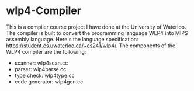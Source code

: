 # wlp4-Compiler
This is a compiler course project I have done at the University of Waterloo. The compiler is built to convert the programming language WLP4 into MIPS assembly language.
Here's the language specification: https://student.cs.uwaterloo.ca/~cs241/wlp4/.
The components of the WLP4 compiler are the following:
* scanner: wlp4scan.cc
* parser: wlp4parse.cc
* type check: wlp4type.cc
* code generator: wlp4gen.cc
